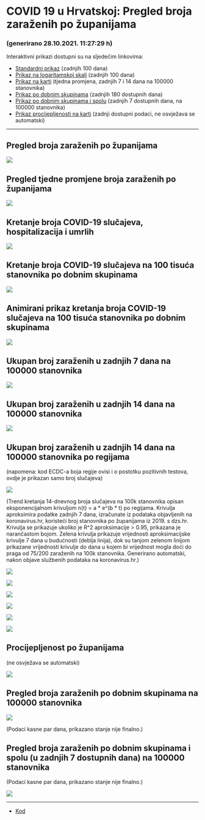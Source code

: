 # COVID 19 u Hrvatskoj: Pregled broja zaraženih po županijama

### (generirano 28.10.2021. 11:27:29 h)

Interaktivni prikazi dostupni su na sljedećim linkovima:

- [Standardni prikaz](html/index.html) (zadnjih 100 dana)
- [Prikaz na logaritamskoj skali](html/index_log.html) (zadnjih 100 dana)
- [Prikaz na karti](html/index_map.html) (tjedna promjena, zadnjih 7 i 14 dana na 100000 stanovnika)
- [Prikaz po dobnim skupinama](html/index_per_age.html) (zadnjih 180 dostupnih dana)
- [Prikaz po dobnim skupinama i spolu](html/index_pyramid.html) (zadnjih 7 dostupnih dana, na 100000 stanovnika)
- [Prikaz procijepljenosti na karti](html/index_vaccination.html) (zadnji dostupni podaci, ne osvježava se automatski)

-----

## Pregled broja zaraženih po županijama

![](img/2021_10_27_line_plots.png)

## Pregled tjedne promjene broja zaraženih po županijama

![](img/2021_10_27_map.png)

## Kretanje broja COVID-19 slučajeva, hospitalizacija i umrlih

![](img/2021_10_27_cases_hospitalisations_deaths.png)

## Kretanje broja COVID-19 slučajeva na 100 tisuća stanovnika po dobnim skupinama

![](img/2021_10_27_cases_per_age_group_lines.png)

## Animirani prikaz kretanja broja COVID-19 slučajeva na 100 tisuća stanovnika po dobnim skupinama

![](img/2021_10_27anim_aug_1200.gif)

## Ukupan broj zaraženih u zadnjih 7 dana na 100000 stanovnika

![](img/2021_10_27_map_7_day_per_100k.png)

## Ukupan broj zaraženih u zadnjih 14 dana na 100000 stanovnika

![](img/2021_10_27_map_14_day_per_100k.png)

## Ukupan broj zaraženih u zadnjih 14 dana na 100000 stanovnika po regijama

(napomena: kod ECDC-a boja regije ovisi i o postotku pozitivnih testova, ovdje je prikazan samo broj slučajeva)

![](img/2021_10_27_map_14_day_per_100k_region.png)

(Trend kretanja 14-dnevnog broja slučajeva na 100k stanovnika opisan eksponencijalnom krivuljom n(t) = a * e^(b * t) po regijama. Krivulja aproksimira podatke zadnjih 7 dana, izračunate iz podataka objavljenih na koronavirus.hr, koristeći broj stanovnika po županijama iz 2019. s dzs.hr. Krivulja se prikazuje ukoliko je R^2 aproksimacije > 0.95, prikazana je narančastom bojom. Zelena krivulja prikazuje vrijednosti aproksimacijske krivulje 7 dana u budućnosti (deblja linija), dok su tanjom zelenom linijom prikazane vrijednosti krivulje do dana u kojem bi vrijednost mogla doći do praga od 75/200 zaraženih na 100k stanovnika. Generirano automatski, nakon objave službenih podataka na koronavirus.hr.)

![](img/2021_10_27_current_Jadranska_Hrvatska.png)

![](img/2021_10_27_current_Panonska_Hrvatska.png)

![](img/2021_10_27_current_Grad_Zagreb.png)

![](img/2021_10_27_current_Sjeverna_Hrvatska.png)

![](img/2021_10_27_current_Republika_Hrvatska.png)

![](img/2021_10_27_cases_hospitalisations_deaths_Republika_Hrvatska.png)

## Procijepljenost po županijama

(ne osvježava se automatski)

![](img/2021_10_27_vaccination.png)

## Pregled broja zaraženih po dobnim skupinama na 100000 stanovnika

![](img/2021_10_27_per_age_group.png)

(Podaci kasne par dana, prikazano stanje nije finalno.)

## Pregled broja zaraženih po dobnim skupinama i spolu (u zadnjih 7 dostupnih dana) na 100000 stanovnika

(Podaci kasne par dana, prikazano stanje nije finalno.)

![](img/2021_10_27_pyramid.png)

-----

- [Kod](https://github.com/ppalasek/covid_plots_croatia)

